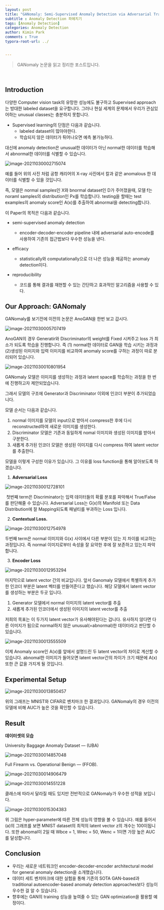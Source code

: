 ```yaml
---
layout: post
title: "GANomaly: Semi-Supervised Anomaly Detection via Adversarial Training"
subtitle : Anomaly Detection 파헤치기
tags: [Anomaly Detection]
categories: Anomaly Detection
author: Kimin Park
comments : True
typora-root-url: ../


---
```


> GANomaly 논문을 읽고 정리한 포스트입니다. 

<br>

## Introduction

다양한 Computer vision task의 유망한 성능에도 불구하고 Supervised approach는 방대한 labeled dataset을 요구합니다. 그러나 현실 세계의 문제에서 우리가 관심있어하는 unusual classes는 충분하지 못합니다. 

- Supervised learning의 단점은 다음과 같습니다.
  - labeled dataset이 많아야한다.
  - 학습되지 않은 데이터가 튀어나오면 예측 불가능하다.

대신에 anomaly detection은 unusual한 데이터가 아닌 normal한 데이터를 학습해서 abnormal한 데이터를 식별할 수 있습니다. 

![image-20211030002715074](/assets/image-20211030002715074.png)

예를 들어 위의 사진 처럼 공항 캐리어의 X-ray 사진에서 칼과 같은 anomalous 한 데이터를 식별할 수 있을 것입니다. 

즉, 모델은 normal samples인 X와 bnormal dataset인 D가 주어졌을때, 모델 f는 noraml samples의 distribution인 Px를 학습합니다. testing을 할때는 test examples의 anomaly score인 A(x)를 추출하여 abnormal을 detecting합니다.  

이 Paper의 목적은 다음과 같습니다. 

- semi-supervised anomaly detection

  -  encoder-decoder-encoder pipeline 내에 adversarial auto-encode를 사용하여 기존의 접근법보다 우수한 성능을 낸다.

- efficacy

  - statistically와 computationally으로 더 나은 성능을 제공하는 anomaly detection이다.

- reproducibility

  - 코드를 통해 결과를 재현할 수 있는 간단하고 효과적인 알고리즘을 사용할 수 있다.

  

## Our Approach: GANomaly

GANomaly를 보기전에 이전의 논문은 AnoGAN을 한번 보고 갑시다.

![image-20211030005707419](/assets/image-20211030005707419.png)

AnoGAN의 경우 Generatir와 Discriminator의 weight를 Fixed 시켜주고 loss 가 최소가 되도록 학습을 진행합니다. 즉 (1) normal한 데이터로 GAN을 학습 시키는 과정과 (2)생성된 이미지와 입력 이미지를 비교하여 anomaly score를 구하는 과정이 따로 분리되어 있습니다. 



![image-20211030010801954](/assets/image-20211030010801954.png)



GANomaly 모델은 이미지를 생성하는 과정과 latent space를 학습하는 과정을 한 번에 진행하고자 제안되었습니다. 

그래서 모델의 구조에 Generator과 Discriminator 이외에 인코더 부분이 추가되었습니다. 

모델 순서는 다음과 같습니다. 

1. normal 이미지를 모델의 input으로 받아서 compress한 후에 다시 reconstructed하여 새로운 이미지를 생성한다. 
2. Discriminator 모델은 기존과 동일하게 nomal 이미지와 생성된 이미지를 받아서 구분한다.
3. 새롭게 추가된 인코더 모델은 생성된 이미지를 다시 compress 하여 latent vector를 추출한다. 

모델을 이렇게 구성한 이유가 있습니다. 그 이유를 loss function을 통해 알아보도록 하겠습니다. 

1. **Adversarial Loss**

![image-20211030012728101](/assets/image-20211030012728101.png)

​	첫번째 term은 Discriminator는 입력 데이터들의 확률 분포를 파악해서 True/False를 판단해줄 수 있습니다.  Adversarial Loss는 G(x)의 Manifold 또는 Data Distribution에 잘 Mapping되도록 패널티를 부과하는 Loss 입니다. 

2. **Contextual Loss.**

![image-20211030012754978](/assets/image-20211030012754978.png)

두번째 term은 normal 이미지와 G(x) 사이에서 다른 부분이 있는 지 차이를 비교하는 과정입니다.  즉 normal 이미지로부터 속성을 잘 요약한 후에 잘 보존하고 있는지 파악합니다. 

3. **Encoder Loss**

![image-20211030012953294](/assets/image-20211030012953294.png)

마지막으로  latent vector 간의 비교입니다. 앞서 Ganomaly 모델에서 특별하게 추가한 인코더 부분은 latent 벡터를 만들어준다고 했습니다. 해당 모델에서 latent vector를 생성하는 부분은 두곳 입니다. 

1. Generator 모델에서 normal 이미지의 latent vector를 추출
2. 새롭게 추가된 인코더에서 생성된 이미지의  latent vector를 추출

저희의 목표는 이 두가지  latent vector가 유사해야된다는 겁니다. 유사하지 않다면 다른 이미지가 됨으로 normal하지 않은 unusual(=abnormal)한 데이터라고 판단할 수 있습니다.

![image-20211030013555509](/assets/image-20211030013555509.png)

이제 Anomaly score인 A(x)를 앞에서 설명드린 두 latent vector의 차이로 계산할 수 있습니다. abnomal한 이미지가 들어오면 latent vector간의 차이가 크기 때문에 A(x) 또한 큰 값을 가지게 될 것입니다. 

## Experimental Setup

![image-20211030013850457](/assets/image-20211030013850457.png)

위의 그래프는 MNIST와 CIFAR로 벤치마크 한 결과입니다. GANomaly의 경우 이전의 모델에 비해 AUC가 높은 것을 확인할 수 있습니다. 



## Result

**데이터셋의 모습**

University Baggage Anomaly Dataset — (UBA)

![image-20211030014857048](/assets/image-20211030014857048.png)

Full Firearm vs. Operational Benign — (FFOB).

![image-20211030014906479](/assets/image-20211030014906479.png)

![image-20211030014551228](/assets/image-20211030014551228.png)

클래스에 따라서 달라질 때도 있지만 전반적으로 GANomaly가 우수한 성적을 보입니다. 

![image-20211030015304383](/assets/image-20211030015304383.png)

위 그림은 hyper-parameter에 따른 전체 성능의 영향을 볼 수 있습니다. 예를 들어서 (a)의 그래프를 보면 MNIST dataset의 최적의 latent vector z의 개수는 100이됩니다. 또한  abnomal이 2일 때 Wbce = 1, Wrec = 50, Wenc = 1이면 가장 높은 AUC를 달성합니다. 

## Conclusion

- 우리는 새로운 네트워크인 encoder-decoder-encoder architectural model for general anomaly detection을 소개했습니다. 
- 데이터 세트 벤치마크에 대한 실험을 통해 기존의 SOTA GAN-based과 traditional autoencoder-based anomaly detection approaches보다 성능이 우수한 걸 알 수 있습니다.
- 향후에는 GAN의 training 성능을 높여줄 수 있는 GAN optimization을 활용할 예정이다. 